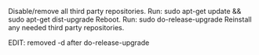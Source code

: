 Disable/remove all third party repositories.
Run: sudo apt-get update && sudo apt-get dist-upgrade
Reboot.
Run: sudo do-release-upgrade
Reinstall any needed third party repositories.


EDIT: removed -d after do-release-upgrade


